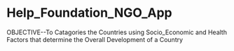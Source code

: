 # Help_Foundation_NGO_App
OBJECTIVE--To Catagories the Countries using Socio_Economic and Health Factors that determine the Overall Development of a Country
